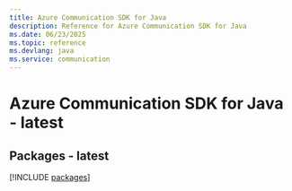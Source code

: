```yaml
---
title: Azure Communication SDK for Java
description: Reference for Azure Communication SDK for Java
ms.date: 06/23/2025
ms.topic: reference
ms.devlang: java
ms.service: communication
---
```

# Azure Communication SDK for Java - latest
## Packages - latest
[!INCLUDE [packages](communication-index.md)]